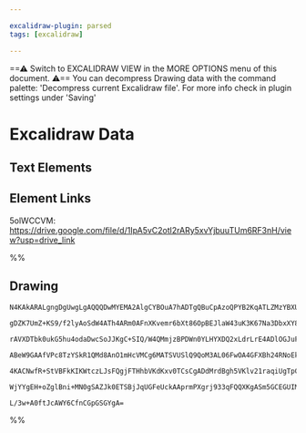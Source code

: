 ```yaml
---

excalidraw-plugin: parsed
tags: [excalidraw]

---
```

==⚠  Switch to EXCALIDRAW VIEW in the MORE OPTIONS menu of this document. ⚠== You can decompress Drawing data with the command palette: 'Decompress current Excalidraw file'. For more info check in plugin settings under 'Saving'



# Excalidraw Data

## Text Elements
## Element Links
5olWCCVM: https://drive.google.com/file/d/1IpA5vC2otl2rARy5xvYjbuuTUm6RF3nH/view?usp=drive_link

%%
## Drawing
```compressed-json
N4KAkARALgngDgUwgLgAQQQDwMYEMA2AlgCYBOuA7hADTgQBuCpAzoQPYB2KqATLZMzYBXUtiRoIACyhQ4zZAHoFAc0JRJQgEYA6bGwC2CgF7N6hbEcK4OCtptbErHALRY8RMpWdx8Q1TdIEfARcZgRmBShcZQUebQAObQBmGjoghH0EDihmbgBtcDBQMBKIEm4IAFY2fAB1AGF6gDUAWVSSyFhECozNBGJiXE1g9tLMbmcAdgAGSe0eSv5SmAnJ

gDZK7UmZ+KS9/f2lyAoSdW4ATh4ARm0AFnXKvemr6bXt86OpBEJlaW43uK3K67Na3DbxXY8JKfazKEZoaafZhQUhsADWCHqNTYpAqAGIrghCYTRpBNLhsGjlKihBxiFj8DiKijrMw4LhAtlSRAAGaEfD4ADKsHh6EEHm5yNRGNqp0k3D4hQEKPRCGFMFFEHF5U+NN+HHCuTQV0+bHZ2DUK2N00RSog1OEcAAksQjag8gBdT488iZF3cDhCAWfQh0

rAVXDTbk0ukG5hu4odaDwcSoJJKgC+SIQ/W4QMmjzBPDWn0YLHYXDQ2xLdrLrE4ADlOGJuFc9lcoWskh87YRmAARdJQXNoHkEMKfTTCOkAUWCmWybs9nyEcEGw+Ircmt2mlWe0x3wMmnyIHDRFWksnkSjIhEY2mUbDYcIQugMCj5wQUxAUVydcAAQUqeh6h4NgoHwHhSAAgAlGBKkwegAE0ACtNCEIQABUAFV9DWGCADEkg4AAJBQzAQCgAH4hDZ

ABeW9GAAfVPc8TzYSkR1QMd8AnO1mHcVMCg6MATSVUSlQ9QoM3AL06FwOA4GFXBh24RNoEkDJUwgIhfigUYGEISiACEKSpGN6WxXEJDxHk7PsgzsBETkoCdYd9GFaVMSs/FiSJJAlggJzSBctyMlMykHVpSzGWs9AWQ4NkOSyfTAuC0L3II/khRFbTtU3NLnJSsKPJVGU5QVQqQuK9zPNVdVNXyxyiuyEqYOEfVDVbKqMoyAB5c1LVbG0epqjICM

4KACNwfR+StVBFkKIKWtczLJsFQgjFTHhbVKdKxv0TCsCgADdMrdBgh5VKlv21raqiUgTpCtgKE03BNzQQNgxulaSpnOkAOe16Qg+9AOVRKhRrujJAYhzCUwqCyDIE1EBQADQuJJEnOe4kgPeJznia4a1KFGanwJDW1uJI1m0K5KkqLskluR4NluQKjCffQ1NrAghFTaYth4HhzjWHhpKh1aMna6K4zdCAkcC6kSA2raFV2yBleIYUEDgbhFtKLW

WjYYgEH+oZglBni+MN0gSAZJk0ETSBjJqUGFeUckAAprmPXgrj933qFQQXKgASm5GCEGUIMOURz3cB9vHg6hRFeGTkPtHDiAJZ+6rsjqjEBqgCs3S+/BAp9GaECjsM7Y4ZQeaTLILa4lF+c+bAiD1tB24QT4OGr7g+9NIQINDVM+9z0o7BQhBsByQVB7gY3TfN4YuOt/ulopEvGEwp98Cb0oujy9IF4rbknORAx4e6T6gwru1GU4q3x23pN8FCE6

L/3w+A0ftJcAWY6CfnCGpGSGYgA=
```
%%
